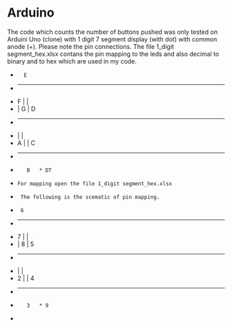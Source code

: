 # Arduino
The code which counts the number of buttons pushed was only tested on Arduini Uno (clone) with 1 digit 7 segment display (with dot)
with common anode (+).
Please note the pin connections.
The file 1_digit segment_hex.xlsx contans the pin mapping to the leds and also decimal to binary and to hex which are used in my code.

 *       E
 *    -------
 *  F |     |
 *    |  G  | D
 *    -------
 *    |     |
 *  A |     | C
 *    -------
 *        B   * DT
 *     For mapping open the file 1_digit segment_hex.xlsx


 *      The following is the scematic of pin mapping.
 *      6
 *    -------
 *  7 |     |
 *    |  8  | 5
 *    -------
 *    |     |
 *  2 |     | 4
 *    -------
 *        3   * 9
 *     
 
